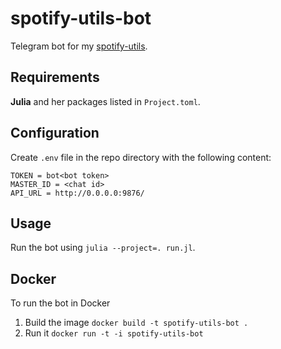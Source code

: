 # spotify-utils-bot
Telegram bot for my [spotify-utils](https://github.com/iwsylit/spotify-utils).

## Requirements
**Julia** and her packages listed in `Project.toml`.

## Configuration
Create `.env` file in the repo directory with the following content:

```
TOKEN = bot<bot token>
MASTER_ID = <chat id>
API_URL = http://0.0.0.0:9876/
```

## Usage
Run the bot using `julia --project=. run.jl`. 

## Docker
To run the bot in Docker
1. Build the image `docker build -t spotify-utils-bot .`
2. Run it `docker run -t -i spotify-utils-bot`
